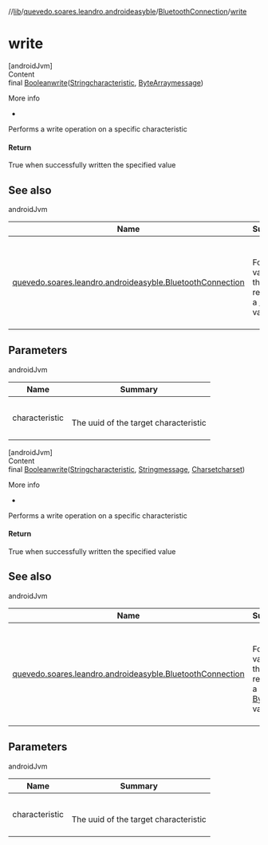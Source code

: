//[lib](../../index.md)/[quevedo.soares.leandro.androideasyble](../index.md)/[BluetoothConnection](index.md)/[write](write.md)



# write  
[androidJvm]  
Content  
final [Boolean](https://docs.oracle.com/javase/8/docs/api/java/lang/Boolean.html)[write](write.md)([String](https://docs.oracle.com/javase/8/docs/api/java/lang/String.html)[characteristic](write.md), [ByteArray](https://kotlinlang.org/api/latest/jvm/stdlib/kotlin/-byte-array/index.html)[message](write.md))  
  
More info  
<ul><li></li></ul>

Performs a write operation on a specific characteristic



#### Return  


True when successfully written the specified value



## See also  
  
androidJvm  
  
|  Name|  Summary| 
|---|---|
| <a name="quevedo.soares.leandro.androideasyble/BluetoothConnection/write/#kotlin.String#kotlin.ByteArray/PointingToDeclaration/"></a>[quevedo.soares.leandro.androideasyble.BluetoothConnection](write.md)| <a name="quevedo.soares.leandro.androideasyble/BluetoothConnection/write/#kotlin.String#kotlin.ByteArray/PointingToDeclaration/"></a><br><br>For a variant that receives a [String](https://kotlinlang.org/api/latest/jvm/stdlib/kotlin/-string/index.html) value<br><br>
  


## Parameters  
  
androidJvm  
  
|  Name|  Summary| 
|---|---|
| <a name="quevedo.soares.leandro.androideasyble/BluetoothConnection/write/#kotlin.String#kotlin.ByteArray/PointingToDeclaration/"></a>characteristic| <a name="quevedo.soares.leandro.androideasyble/BluetoothConnection/write/#kotlin.String#kotlin.ByteArray/PointingToDeclaration/"></a><br><br>The uuid of the target characteristic<br><br>
  
  


[androidJvm]  
Content  
final [Boolean](https://docs.oracle.com/javase/8/docs/api/java/lang/Boolean.html)[write](write.md)([String](https://docs.oracle.com/javase/8/docs/api/java/lang/String.html)[characteristic](write.md), [String](https://docs.oracle.com/javase/8/docs/api/java/lang/String.html)[message](write.md), [Charset](https://docs.oracle.com/javase/8/docs/api/java/nio/charset/Charset.html)[charset](write.md))  
  
More info  
<ul><li></li></ul>

Performs a write operation on a specific characteristic



#### Return  


True when successfully written the specified value



## See also  
  
androidJvm  
  
|  Name|  Summary| 
|---|---|
| <a name="quevedo.soares.leandro.androideasyble/BluetoothConnection/write/#kotlin.String#kotlin.String#java.nio.charset.Charset/PointingToDeclaration/"></a>[quevedo.soares.leandro.androideasyble.BluetoothConnection](write.md)| <a name="quevedo.soares.leandro.androideasyble/BluetoothConnection/write/#kotlin.String#kotlin.String#java.nio.charset.Charset/PointingToDeclaration/"></a><br><br>For a variant that receives a [ByteArray](https://kotlinlang.org/api/latest/jvm/stdlib/kotlin/-byte-array/index.html) value<br><br>
  


## Parameters  
  
androidJvm  
  
|  Name|  Summary| 
|---|---|
| <a name="quevedo.soares.leandro.androideasyble/BluetoothConnection/write/#kotlin.String#kotlin.String#java.nio.charset.Charset/PointingToDeclaration/"></a>characteristic| <a name="quevedo.soares.leandro.androideasyble/BluetoothConnection/write/#kotlin.String#kotlin.String#java.nio.charset.Charset/PointingToDeclaration/"></a><br><br>The uuid of the target characteristic<br><br>
  
  



